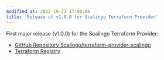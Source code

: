 ```yaml
---
modified_at: 2022-10-21 17:00:00
title: 'Release of v1.0.0 for Scalingo Terraform Provider'
---
```


First major release (v1.0.0) for the Scalingo Terraform Provider:

- [GitHub Repository Scalingo/terraform-provider-scalingo](https://github.com/Scalingo/terraform-provider-scalingo/)
- [Terraform Registry](https://registry.terraform.io/providers/Scalingo/scalingo/1.0.0)
